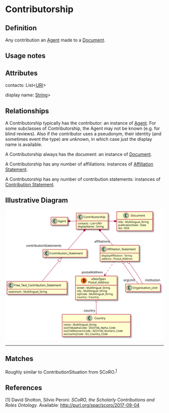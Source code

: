 # Contributorship

## Definition
Any contribution an [Agent](../entities/Agent.md) made to a [Document](../entities/Document.md).

## Usage notes

## Attributes

contacts: List<[URI](../datatypes/URI.md)>

display name: [String](../datatypes/String.md)>

## Relationships

A Contributorship typically has the contributor: an instance of [Agent](../entities/Agent.md). For some subclasses of Contributorship, the Agent may not be known (e.g. for blind reviews). Also if the contributor uses a pseudonym, their identity (and sometimes event the type) are unknown, in which case just the display name is available.

A Contributorship always has the document: an instance of [Document](../entities/Document.md).

A Contributorship has any number of affiliations: instances of [Affiliation Statement](../entities/Affiliation_Statement.md).

A Contributorship has any number of contribution statements: instances of [Contribution Statement](../entities/Contribution_Statement).

## Illustrative Diagram

![The Contributorship diagram](../diagrams/contributorship.svg)

---
## Matches
Roughly similar to ContributionSituation from SCoRO.<sup>[1](#fn1)</sup>

## References
<a name="fn1">\[1\]</a> David Shotton, Silvio Peroni: *SCoRO, the Scholarly Contributions and Roles Ontology.* Available: http://purl.org/spar/scoro/2017-09-04
